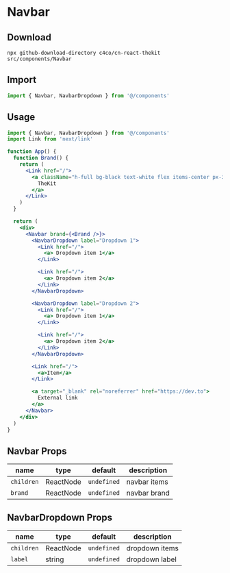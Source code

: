 # Navbar

## Download

```
npx github-download-directory c4co/cn-react-thekit src/components/Navbar
```

## Import

```jsx
import { Navbar, NavbarDropdown } from '@/components'
```

## Usage

```jsx
import { Navbar, NavbarDropdown } from '@/components'
import Link from 'next/link'

function App() {
  function Brand() {
    return (
      <Link href="/">
        <a className="h-full bg-black text-white flex items-center px-3 rounded">
          TheKit
        </a>
      </Link>
    )
  }

  return (
    <div>
      <Navbar brand={<Brand />}>
        <NavbarDropdown label="Dropdown 1">
          <Link href="/">
            <a> Dropdown item 1</a>
          </Link>

          <Link href="/">
            <a> Dropdown item 2</a>
          </Link>
        </NavbarDropdown>

        <NavbarDropdown label="Dropdown 2">
          <Link href="/">
            <a> Dropdown item 1</a>
          </Link>

          <Link href="/">
            <a> Dropdown item 2</a>
          </Link>
        </NavbarDropdown>

        <Link href="/">
          <a>Item</a>
        </Link>

        <a target="_blank" rel="noreferrer" href="https://dev.to">
          External link
        </a>
      </Navbar>
    </div>
  )
}
```

## Navbar Props

| name       | type      | default     | description  |
| ---------- | --------- | ----------- | ------------ |
| `children` | ReactNode | `undefined` | navbar items |
| `brand`    | ReactNode | `undefined` | navbar brand |

## NavbarDropdown Props

| name       | type      | default     | description    |
| ---------- | --------- | ----------- | -------------- |
| `children` | ReactNode | `undefined` | dropdown items |
| `label`    | string    | `undefined` | dropdown label |
